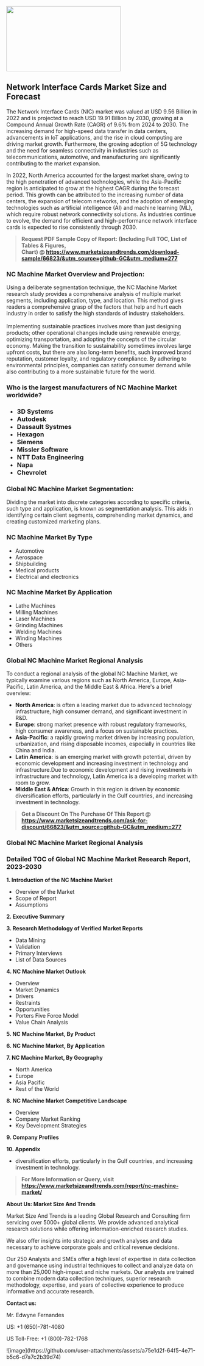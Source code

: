 <p><img class="alignnone size-medium wp-image-20088" src="https://ffe5etoiles.com/wp-content/uploads/2024/12/MST1-300x171.png" alt="" width="300" height="171" /></p><h2>Network Interface Cards Market Size and Forecast</h2><p>The Network Interface Cards (NIC) market was valued at USD 9.56 Billion in 2022 and is projected to reach USD 19.91 Billion by 2030, growing at a Compound Annual Growth Rate (CAGR) of 9.6% from 2024 to 2030. The increasing demand for high-speed data transfer in data centers, advancements in IoT applications, and the rise in cloud computing are driving market growth. Furthermore, the growing adoption of 5G technology and the need for seamless connectivity in industries such as telecommunications, automotive, and manufacturing are significantly contributing to the market expansion.</p><p>In 2022, North America accounted for the largest market share, owing to the high penetration of advanced technologies, while the Asia-Pacific region is anticipated to grow at the highest CAGR during the forecast period. This growth can be attributed to the increasing number of data centers, the expansion of telecom networks, and the adoption of emerging technologies such as artificial intelligence (AI) and machine learning (ML), which require robust network connectivity solutions. As industries continue to evolve, the demand for efficient and high-performance network interface cards is expected to rise consistently through 2030.</p></p><blockquote id="" class=""><strong>Request PDF Sample Copy of Report: (Including Full TOC, List of Tables &amp; Figures, Chart)&nbsp;@&nbsp;<strong><a href="https://www.marketsizeandtrends.com/download-sample/66823/&utm_source=github-GC&utm_medium=277" target="_blank">https://www.marketsizeandtrends.com/download-sample/66823/&utm_source=github-GC&utm_medium=277</a></strong></strong></blockquote><h3 id="" class="">NC Machine Market&nbsp;Overview and Projection:</h3><p id="" class="">Using a deliberate segmentation technique, the NC Machine Market research study provides a comprehensive analysis of multiple market segments, including application, type, and location. This method gives readers a comprehensive grasp of the factors that help and hurt each industry in order to satisfy the high standards of industry stakeholders. <br /> <br />Implementing sustainable practices involves more than just designing products; other operational changes include using renewable energy, optimizing transportation, and adopting the concepts of the circular economy. Making the transition to sustainability sometimes involves large upfront costs, but there are also long-term benefits, such improved brand reputation, customer loyalty, and regulatory compliance. By adhering to environmental principles, companies can satisfy consumer demand while also contributing to a more sustainable future for the world.</p><h3 id="" class="">Who is the largest manufacturers of&nbsp;NC Machine Market worldwide?</h3><h3 class=""><p><ul><li>3D Systems </li><li> Autodesk </li><li> Dassault Systmes </li><li> Hexagon </li><li> Siemens </li><li> Missler Software </li><li> NTT Data Engineering </li><li> Napa </li><li> Chevrolet</li></ul></p></h3><h3 id="" class="">Global&nbsp;NC Machine Market Segmentation:</h3><p id="" class="">Dividing the market into discrete categories according to specific criteria, such type and application, is known as segmentation analysis. This aids in identifying certain client segments, comprehending market dynamics, and creating customized marketing plans.</p><h3 id="" class="">NC Machine Market&nbsp;By Type</h3><p><p><ul><li>Automotive </li><li> Aerospace </li><li> Shipbuilding </li><li> Medical products </li><li> Electrical and electronics</p></li></ul></p></p><h3 id="" class="">NC Machine Market&nbsp;By Application</h3><p class=""><p><ul><li>Lathe Machines </li><li> Milling Machines </li><li> Laser Machines </li><li> Grinding Machines </li><li> Welding Machines </li><li> Winding Machines </li><li> Others</li></ul></p></p><h3 id="" class="">Global NC Machine Market Regional Analysis</h3><p id="" class="">To conduct a regional analysis of the global NC Machine Market, we typically examine various regions such as North America, Europe, Asia-Pacific, Latin America, and the Middle East &amp; Africa. Here's a brief overview:</p><ul><li><strong>North America</strong>: is often a leading market due to advanced technology infrastructure, high consumer demand, and significant investment in R&amp;D.</li><li><strong>Europe</strong>: strong market presence with robust regulatory frameworks, high consumer awareness, and a focus on sustainable practices.</li><li><strong>Asia-Pacific</strong>: a rapidly growing market driven by increasing population, urbanization, and rising disposable incomes, especially in countries like China and India.</li><li><strong>Latin America</strong>: is an emerging market with growth potential, driven by economic development and increasing investment in technology and infrastructure.Due to economic development and rising investments in infrastructure and technology, Latin America is a developing market with room to grow.</li><li><strong>Middle East &amp; Africa</strong>: Growth in this region is driven by economic diversification efforts, particularly in the Gulf countries, and increasing investment in technology.</li></ul><blockquote id="" class=""><strong>Get a Discount On The Purchase Of This Report @ <strong><a href="https://www.marketsizeandtrends.com/ask-for-discount/66823/&utm_source=github-GC&utm_medium=277" target="_blank">https://www.marketsizeandtrends.com/ask-for-discount/66823/&utm_source=github-GC&utm_medium=277</a></strong></strong></blockquote><h3 id="" class="">Global NC Machine Market Regional Analysis</h3><h3 id="" class="">Detailed TOC of Global NC Machine Market Research Report, 2023-2030</h3><p id="" class=""><strong>1. Introduction of the NC Machine Market</strong></p><ul><li>Overview of the Market</li><li>Scope of Report</li><li>Assumptions</li></ul><p id="" class=""><strong>2. Executive Summary</strong></p><p id="" class=""><strong>3. Research Methodology of Verified Market Reports</strong></p><ul><li>Data Mining</li><li>Validation</li><li>Primary Interviews</li><li>List of Data Sources</li></ul><p id="" class=""><strong>4. NC Machine Market Outlook</strong></p><ul><li>Overview</li><li>Market Dynamics</li><li>Drivers</li><li>Restraints</li><li>Opportunities</li><li>Porters Five Force Model</li><li>Value Chain Analysis</li></ul><p id="" class=""><strong>5. NC Machine Market, By Product</strong></p><p id="" class=""><strong>6. NC Machine Market, By Application</strong></p><p id="" class=""><strong>7. NC Machine Market, By Geography</strong></p><ul><li>North America</li><li>Europe</li><li>Asia Pacific</li><li>Rest of the World</li></ul><p id="" class=""><strong>8. NC Machine Market Competitive Landscape</strong></p><ul><li>Overview</li><li>Company Market Ranking</li><li>Key Development Strategies</li></ul><p id="" class=""><strong>9. Company Profiles</strong></p><p id="" class=""><strong>10. Appendix</strong></p><ul><li>diversification efforts, particularly in the Gulf countries, and increasing investment in technology.</li></ul><blockquote id="" class=""><strong>For More Information or Query, visit <strong><strong><a href="https://www.marketsizeandtrends.com/report/nc-machine-market/" target="_blank">https://www.marketsizeandtrends.com/report/nc-machine-market/</a></strong></strong></strong></blockquote><p id="" class=""><strong>About Us: Market Size And Trends</strong></p><p id="" class="">Market Size And Trends is a leading Global Research and Consulting firm servicing over 5000+ global clients. We provide advanced analytical research solutions while offering information-enriched research studies.</p><p id="" class="">We also offer insights into strategic and growth analyses and data necessary to achieve corporate goals and critical revenue decisions.</p><p id="" class="">Our 250 Analysts and SMEs offer a high level of expertise in data collection and governance using industrial techniques to collect and analyze data on more than 25,000 high-impact and niche markets. Our analysts are trained to combine modern data collection techniques, superior research methodology, expertise, and years of collective experience to produce informative and accurate research.</p><p id="" class=""><strong>Contact us:</strong></p><p id="" class="">Mr. Edwyne Fernandes</p><p id="" class="">US: +1 (650)-781-4080</p><p id="" class="">US Toll-Free: +1 (800)-782-1768</p>
![image](https://github.com/user-attachments/assets/a75e1d2f-64f5-4e71-b5c6-d7a7c2b39d74)
